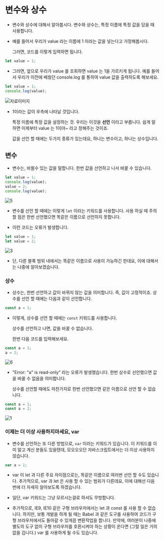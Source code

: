 # **변수와 상수**

- 변수와 상수에 대해서 알아봅시다. 변수와 상수는, 특정 이름에 특정 값을 담을 때 사용합니다.

- 예를 들어서 우리가 value 라는 이름에 1 이라는 값을 넣는다고 가정해봅시다.

  그러면, 코드를 이렇게 입력하면 됩니다.

```jsx
let value = 1;
```

- 그러면, 앞으로 우리가 value 를 조회하면 value 는 1을 가르키게 됩니다. 예를 들어서 우리가 이전에 배웠던 console.log 를 통하여 value 값을 출력하도록 해보세요.

```jsx
let value = 1;
console.log(value);
```

![자료이미지](https://i.imgur.com/BMkIXLN.png)

- 1이라는 값이 우측에 나타날 것입니다.

  특정 이름에 특정 값을 설정하는 것. 우리는 이것을 **선언** 이라고 부릅니다. 쉽게 말하면 이제부터 value 는 1이야~ 라고 정해주는 것이죠.

  값을 선언 할 때에는 두가지 종류가 있는데요, 하나는 변수이고, 하나는 상수입니다.

## **변수**

- 변수는, 바뀔수 있는 값을 말합니다. 한번 값을 선언하고 나서 바꿀 수 있습니다.

```jsx
let value = 1;
console.log(value);
value = 2;
console.log(value);
```

![5](https://i.imgur.com/s3f8oyZ.png)

- 변수를 선언 할 때에는 이렇게 `let` 이라는 키워드를 사용합니다. 사용 하실 때 주의 할 점은 한번 선언했으면 똑같은 이름으로 선언하지 못합니다.

- 이런 코드는 오류가 발생합니다.

```jsx
let value = 1;
let value = 2;
```

![3](https://i.imgur.com/Zy4rXMV.png)

- 단, 다른 블록 범위 내에서는 똑같은 이름으로 사용이 가능하긴 한데요, 이에 대해서는 나중에 알아보겠습니다.

### **상수**

- 상수는, 한번 선언하고 값이 바뀌지 않는 값을 의미합니다. 즉, 값이 고정적이죠. 상수를 선언 할 때에는 다음과 같이 선언합니다.

```jsx
const a = 1;
```

- 이렇게, 상수를 선언 할 때에는 `const` 키워드를 사용합니다.

  상수를 선언하고 나면, 값을 바꿀 수 없습니다.

  한번 다음 코드를 입력해보세요.

```jsx
const a = 1;
a = 2;
```

![6](https://i.imgur.com/Zy4rXMV.png)

- "Error: "a" is read-only" 라는 오류가 발생했습니다. 한번 상수로 선언했으면 값을 바꿀 수 없음을 의미합니다.

  상수를 선언할 때에도 마찬가지로 한번 선언했으면 같은 이름으로 선언 할 수 없습니다.

```jsx
const a = 1;
const a = 2;
```

![1](https://i.imgur.com/mlqPNuh.png)

### **이제는 더 이상 사용하지마세요, var**

- 변수를 선언하는 또 다른 방법으로, `var` 이라는 키워드가 있습니다. 이 키워드를 이미 알고 계신 분들도 있을텐데, 모오오오던 자바스크립트에서는 더 이상 사용하지 않습니다.

```jsx
var a = 1;
```

- var 이 let 과 다른 주요 차이점으로는, 똑같은 이름으로 여러번 선언 할 수도 있습니다. 추가적으로, var 과 let 은 사용 할 수 있는 범위가 다른데요, 이에 대해선 다음 번에 더 자세히 알아보도록 하겠습니다.

- 일단, var 키워드는 그냥 모르시는걸로 하셔도 무방합니다.

- 추가적으로, IE9, IE10 같은 구형 브라우저에서는 let 과 const 를 사용 할 수 없습니다. 하지만, 보통 개발을 하게 될 때는 Babel 과 같은 도구를 사용하여 코드가 구형 브라우저에서도 돌아갈 수 있게끔 변환작업을 합니다. 만약에, 여러분이 나중에 별도의 도구 없이 구형 브라우저를 호환시켜야 하는 상황이 온다면 (그럴 일은 거의 없을 겁니다.) var 를 사용하게 될 수도 있습니다.
